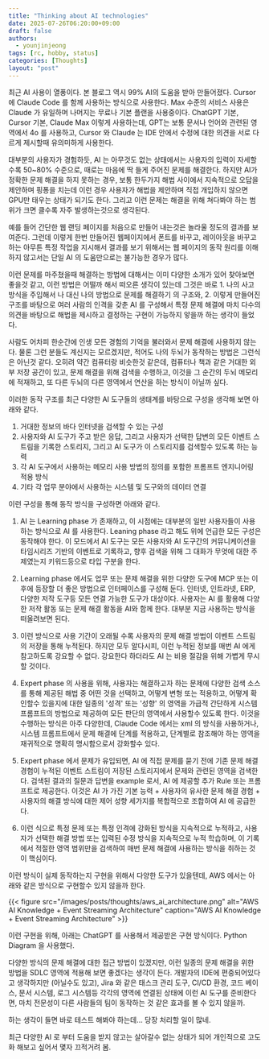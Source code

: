 ```yaml
---
title: "Thinking about AI technologies"
date: 2025-07-26T06:20:00+09:00
draft: false
authors:
  - younjinjeong
tags: [rc, hobby, status]
categories: [Thoughts]
layout: "post"
---
```


최근 AI 사용이 열풍이다. 본 블로그 역시 99% AI의 도움을 받아 만들어졌다. Cursor 에 Claude Code 를 함께 사용하는 방식으로 사용한다. Max 수준의 서비스 사용은 Claude 가 유일하며 나머지는 무료나 기본 플랜을 사용중이다. ChatGPT 기본, Cursor 기본, Claude Max 이렇게 사용하는데, GPT는 보통 문서나 언어와 관련된 영역에서 4o 를 사용하고, Cursor 와 Claude 는 IDE 안에서 수정에 대한 의견을 서로 다르게 제시할때 유의미하게 사용한다.

대부분의 사용자가 경험하듯, AI 는 아무것도 없는 상태에서는 사용자의 입력이 자세할수록 50~80% 수준으로, 때로는 마음에 딱 들게 주어진 문제를 해결한다. 하지만 AI가 정확한 문제 해결을 하지 못하는 경우, 보통 한두가지 해법 사이에서 지속적으로 오답을 제안하며 핑퐁을 치는데 이런 경우 사용자가 해법을 제안하며 직접 개입하지 않으면 GPU만 태우는 상태가 되기도 한다. 그리고 이런 문제는 해결을 위해 쳐다봐야 하는 범위가 크면 클수록 자주 발생하는것으로 생각된다.

예를 들어 간단한 웹 랜딩 페이지를 처음으로 만들어 내는것은 놀라울 정도의 결과를 보여준다. 그런데 이렇게 한번 만들어진 웹페이지에서 폰트를 바꾸고, 레이아웃을 바꾸고 하는 아무튼 특정 작업을 지시해서 결과를 보기 위해서는 웹 페이지의 동작 원리를 이해하지 않고서는 단일 AI 의 도움만으로는 불가능한 경우가 많다.

이런 문제를 마주쳤을때 해결하는 방법에 대해서는 이미 다양한 소개가 있어 찾아보면 좋을것 같고, 이런 방법은 어떨까 해서 떠오른 생각이 있는데 그것은 바로 1. 나의 사고 방식을 주입해서 나 대신 나의 방법으로 문제를 해결하기 의 구조와, 2. 이렇게 만들어진 구조를 바탕으로 여러 사람의 인격을 갖춘 AI 를 구성해서 특정 문제 해결에 마치 다수의 의견을 바탕으로 해법을 제시하고 결정하는 구현이 가능하지 앟을까 하는 생각이 들었다.

사람도 어차피 한순간에 인생 모든 경험의 기억을 불러와서 문제 해결에 사용하지 않는다. 물론 그런 분들도 계신지는 모르겠지만, 적어도 나의 두뇌가 동작하는 방법은 그런식은 아닌것 같다. 오히려 약간 컴퓨터랑 비슷한것 같은데, 컴퓨터나 책과 같은 거대한 외부 저장 공간이 있고, 문제 해결을 위해 검색을 수행하고, 이것을 그 순간의 두뇌 메모리에 적재하고, 또 다른 두뇌의 다른 영역에서 연산을 하는 방식이 아닐까 싶다.

이러한 동작 구조를 최근 다양한 AI 도구들의 생태계를 바탕으로 구성을 생각해 보면 아래와 같다.

1. 거대한 정보의 바다 인터넷을 검색할 수 있는 구성
2. 사용자와 AI 도구가 주고 받은 응답, 그리고 사용자가 선택한 답변의 모든 이벤트 스트림을 기록한 스토리지, 그리고 AI 도구가 이 스토리지를 검색할수 있도록 하는 능력
3. 각 AI 도구에서 사용하는 메모리 사용 방법의 정의를 포함한 프롬프트 엔지니어링 적용 방식
4. 기타 각 업무 분야에서 사용하는 시스템 및 도구와의 데이터 연결

이런 구성을 통해 동작 방식을 구성하면 아래와 같다.

1. AI 는 Learning phase 가 존재하고, 이 시점에는 대부분의 일반 사용자들이 사용하는 방식으로 AI 를 사용한다. Leaning phase 라고 해도 위에 언급한 모든 구성은 동작해야 한다. 이 모드에서 AI 도구는 모든 사용자와 AI 도구간의 커뮤니케이션을 타임시리즈 기반의 이벤트로 기록하고, 향후 검색을 위해 그 대화가 무엇에 대한 주제였는지 키워드등으로 타입 구분을 한다.

2. Learning phase 에서도 업무 또는 문제 해결을 위한 다양한 도구에 MCP 또는 이후에 등장할 더 좋은 방법으로 인터페이스를 구성해 둔다. 인터넷, 인트라넷, ERP, 다양한 저작 도구등 모든 연결 가능한 도구가 대상이다. 사용자는 AI 를 활용해 다양한 저작 활동 또는 문제 해결 활동을 AI와 함께 한다. 대부분 지금 사용하는 방식을 떠올려보면 된다.

3. 이런 방식으로 사용 기간이 오래될 수록 사용자의 문제 해결 방법이 이벤트 스트림의 저장을 통해 누적된다. 하지만 모두 알다시피, 이런 누적된 정보를 매번 AI 에게 참고하도록 강요할 수 없다. 강요한다 하더라도 AI 는 비용 절감을 위해 가볍게 무시할 것이다.

4. Expert phase 의 사용을 위해, 사용자는 해결하고자 하는 문제에 다양한 검색 소스를 통해 제공된 해법 중 어떤 것을 선택하고, 어떻게 변형 또는 적용하고, 어떻게 확인할수 있을지에 대한 일종의 '성격' 또는 '성향' 의 영역을 가급적 간단하게 시스템 프롬프트의 방법으로 제공하여 모든 판단의 영역에서 사용할수 있도록 한다. 이것을 수행하는 방식은 아주 다양한데, Claude Code 에서는 xml 의 방식을 사용하거나, 시스템 프롬프트에서 문제 해결에 단계를 적용하고, 단계별로 참조해야 하는 영역을 재귀적으로 명확히 명시함으로서 강화할수 있다.

5. Expert phase 에서 문제가 유입되면, AI 에 직접 문제를 묻기 전에 기존 문제 해결 경험이 누적된 이벤트 스트림이 저장된 스토리지에서 문제와 관련된 영역을 검색한다. 검색된 결과의 질문과 답변을 example 로서, AI 에 제공할 추가 Rule 또는 프롬프트로 제공한다. 이것은 AI 가 가진 기본 능력 + 사용자의 유사한 문제 해결 경험 + 사용자의 해결 방식에 대한 제어 성향 세가지를 복합적으로 조합하여 AI 에 공급한다.

6. 이런 식으로 특정 문제 또는 특정 인격에 강화된 방식을 지속적으로 누적하고, 사용자가 선택한 해결 방법 또는 입력된 수정 방식을 지속적으로 누적 학습하며, 이 기록에서 적절한 영역 범위만을 검색하여 매번 문제 해결에 사용하는 방식을 취하는 것이 핵심이다.

이런 방식이 실제 동작하는지 구현을 위해서 다양한 도구가 있을텐데, AWS 에서는 아래와 같은 방식으로 구현할수 있지 않을까 한다.

{{< figure src="/images/posts/thoughts/aws_ai_architecture.png" alt="AWS AI Knowledge + Event Streaming Architecture" caption="AWS AI Knowledge + Event Streaming Architecture" >}}

이런 구현을 위해, 아래는 ChatGPT 를 사용해서 제공받은 구현 방식이다. Python Diagram 을 사용했다.


다양한 방식의 문제 해결에 대한 접근 방법이 있겠지만, 이런 일종의 문제 해결을 위한 방법을 SDLC 영역에 적용해 보면 좋겠다는 생각이 든다. 개발자의 IDE에 편중되어있다고 생각하지만 (아닐수도 있고), Jira 와 같은 태스크 관리 도구, CI/CD 환경, 코드 베이스, 문서 시스템, 로그 시스템등 각각의 영역에 연결된 상태에 이런 AI 도구를 준비한다면, 마치 전문성이 다른 사람들의 팀이 동작하는 것 같은 효과를 볼 수 있지 않을까.

하는 생각이 들면 바로 테스트 해봐야 하는데...
당장 처리할 일이 많네.

최근 다양한 AI 로 부터 도움을 받지 않고는 살아갈수 없는 상태가 되어 개인적으로 고도화 해보고 싶어서 몇자 끄적거려 봄.

